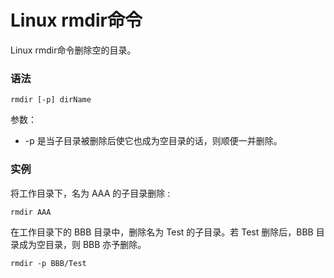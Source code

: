 # Linux rmdir命令

Linux rmdir命令删除空的目录。

### 语法

    rmdir [-p] dirName

参数：

- -p 是当子目录被删除后使它也成为空目录的话，则顺便一并删除。

### 实例

将工作目录下，名为 AAA 的子目录删除 :

    rmdir AAA

在工作目录下的 BBB 目录中，删除名为 Test 的子目录。若 Test 删除后，BBB 目录成为空目录，则 BBB 亦予删除。

    rmdir -p BBB/Test